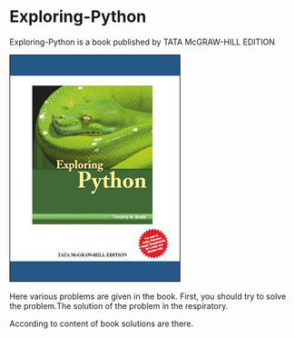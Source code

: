 # Exploring-Python

Exploring-Python is a book published by TATA McGRAW-HILL EDITION

   ![](Exploring-Python.jpg)

Here various problems are given in the book.
First, you should try to solve the problem.The solution of the problem in the respiratory.

According to content of book solutions are there.
